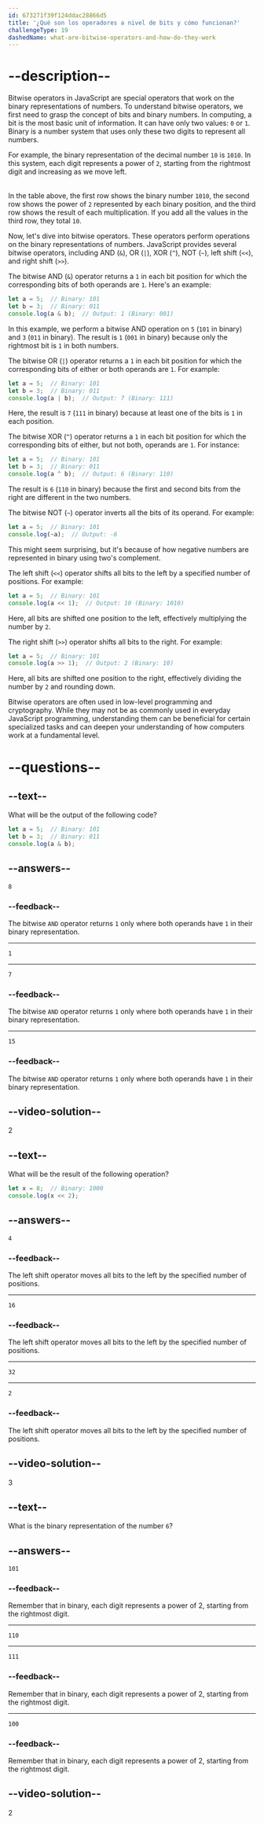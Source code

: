 ```yaml
---
id: 673271f39f124ddac28866d5
title: '¿Qué son los operadores a nivel de bits y cómo funcionan?'
challengeType: 19
dashedName: what-are-bitwise-operators-and-how-do-they-work
---
```


# --description--

Bitwise operators in JavaScript are special operators that work on the binary representations of numbers. To understand bitwise operators, we first need to grasp the concept of bits and binary numbers. In computing, a bit is the most basic unit of information. It can have only two values: `0` or `1`. Binary is a number system that uses only these two digits to represent all numbers.

For example, the binary representation of the decimal number `10` is `1010`. In this system, each digit represents a power of `2`, starting from the rightmost digit and increasing as we move left.

<table>
<table>

In the table above, the first row shows the binary number `1010`, the second row shows the power of `2` represented by each binary position, and the third row shows the result of each multiplication. If you add all the values in the third row, they total `10`.

Now, let's dive into bitwise operators. These operators perform operations on the binary representations of numbers. JavaScript provides several bitwise operators, including AND (`&`), OR (`|`), XOR (`^`), NOT (`~`), left shift (`<<`), and right shift (`>>`).

The bitwise AND (`&`) operator returns a `1` in each bit position for which the corresponding bits of both operands are `1`. Here's an example:

```js
let a = 5;  // Binary: 101
let b = 3;  // Binary: 011
console.log(a & b);  // Output: 1 (Binary: 001)
```

In this example, we perform a bitwise AND operation on `5` (`101` in binary) and `3` (`011` in binary). The result is `1` (`001` in binary) because only the rightmost bit is `1` in both numbers.

The bitwise OR (`|`) operator returns a `1` in each bit position for which the corresponding bits of either or both operands are `1`. For example:

```js
let a = 5;  // Binary: 101
let b = 3;  // Binary: 011
console.log(a | b);  // Output: 7 (Binary: 111)
```

Here, the result is `7` (`111` in binary) because at least one of the bits is `1` in each position.

The bitwise XOR (`^`) operator returns a `1` in each bit position for which the corresponding bits of either, but not both, operands are `1`. For instance:

```js
let a = 5;  // Binary: 101
let b = 3;  // Binary: 011
console.log(a ^ b);  // Output: 6 (Binary: 110)
```

The result is `6` (`110` in binary) because the first and second bits from the right are different in the two numbers.

The bitwise NOT (`~`) operator inverts all the bits of its operand. For example:

```js
let a = 5;  // Binary: 101
console.log(~a);  // Output: -6
```

This might seem surprising, but it's because of how negative numbers are represented in binary using two's complement.

The left shift (`<<`) operator shifts all bits to the left by a specified number of positions. For example:

```js
let a = 5;  // Binary: 101
console.log(a << 1);  // Output: 10 (Binary: 1010)
```

Here, all bits are shifted one position to the left, effectively multiplying the number by `2`.

The right shift (`>>`) operator shifts all bits to the right. For example:

```js
let a = 5;  // Binary: 101
console.log(a >> 1);  // Output: 2 (Binary: 10)
```

Here, all bits are shifted one position to the right, effectively dividing the number by `2` and rounding down.

Bitwise operators are often used in low-level programming and cryptography. While they may not be as commonly used in everyday JavaScript programming, understanding them can be beneficial for certain specialized tasks and can deepen your understanding of how computers work at a fundamental level.

# --questions--

## --text--

What will be the output of the following code?

```js
let a = 5;  // Binary: 101  
let b = 3;  // Binary: 011  
console.log(a & b);
```

## --answers--

`8`

### --feedback--

The bitwise `AND` operator returns `1` only where both operands have `1` in their binary representation.

---

`1`

---

`7`

### --feedback--

The bitwise `AND` operator returns `1` only where both operands have `1` in their binary representation.

---

`15`

### --feedback--

The bitwise `AND` operator returns `1` only where both operands have `1` in their binary representation.

## --video-solution--

2

## --text--

What will be the result of the following operation?

```js
let x = 8;  // Binary: 1000  
console.log(x << 2);
```

## --answers--

`4`

### --feedback--

The left shift operator moves all bits to the left by the specified number of positions.

---

`16`

### --feedback--

The left shift operator moves all bits to the left by the specified number of positions.

---

`32`

---

`2`

### --feedback--

The left shift operator moves all bits to the left by the specified number of positions.

## --video-solution--

3

## --text--

What is the binary representation of the number `6`?

## --answers--

`101`

### --feedback--

Remember that in binary, each digit represents a power of 2, starting from the rightmost digit.

---

`110`

---

`111`

### --feedback--

Remember that in binary, each digit represents a power of 2, starting from the rightmost digit.

---

`100`

### --feedback--

Remember that in binary, each digit represents a power of 2, starting from the rightmost digit.

## --video-solution--

2
